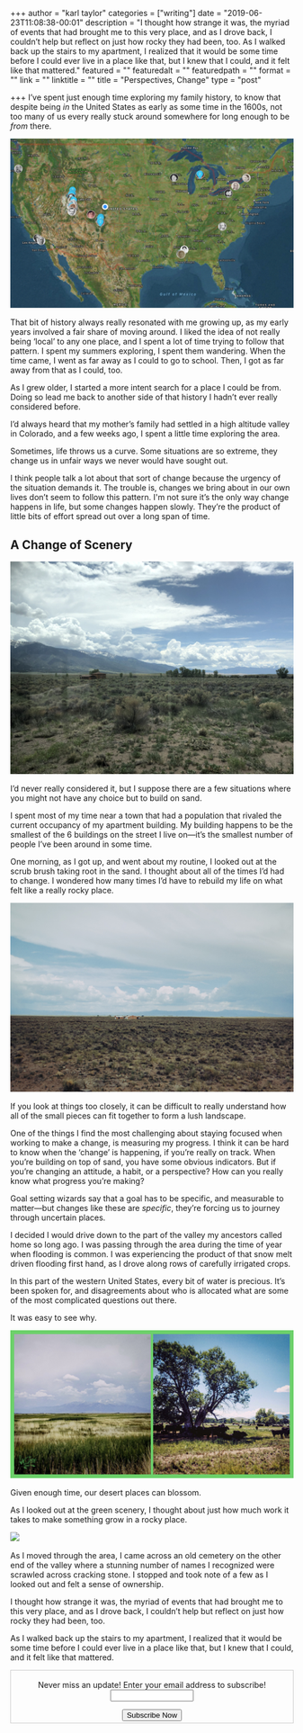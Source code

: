 +++
author = "karl taylor"
categories = ["writing"]
date = "2019-06-23T11:08:38-00:01"
description = "I thought how strange it was, the myriad of events that had brought me to this very place, and as I drove back, I couldn’t help but reflect on just how rocky they had been, too.  As I walked back up the stairs to my apartment, I realized that it would be some time before I could ever live in a place like that, but I knew that I could, and it felt like that mattered."
featured = ""
featuredalt = ""
featuredpath = ""
format = ""
link = ""
linktitle = ""
title = "Perspectives, Change"
type = "post"

+++
I’ve spent just enough time exploring my family history, to know that despite being _in_ the United States as early as some time in the 1600s, not too many of us every really stuck around somewhere for long enough to be _from_ there.

![](https://raw.githubusercontent.com/karljtaylor/kjt/blog/content/assets/5af33d4f-4d3d-42f2-ad7c-e6ac660317f3.jpeg)

That bit of history always really resonated with me growing up, as my early years involved a fair share of moving around. I liked the idea of not really being ‘local’ to any one place, and I spent a lot of time trying to follow that pattern. I spent my summers exploring, I spent them wandering. When the time came, I went as far away as I could to go to school. Then, I got as far away from that as I could, too.

As I grew older, I started a more intent search for a place I could be from. Doing so lead me back to another side of that history I hadn’t ever really considered before.

I’d always heard that my mother’s family had settled in a high altitude valley in Colorado, and a few weeks ago, I spent a little time exploring the area.

Sometimes, life throws us a curve. Some situations are so extreme, they change us in unfair ways we never would have sought out.

I think people talk a lot about that sort of change because the urgency of the situation demands it. The trouble is, changes we bring about in our own lives don’t seem to follow this pattern. I'm not sure it’s the only way change happens in life, but some changes happen slowly. They’re the product of little bits of effort spread out over a long span of time.

## A Change of Scenery

![](https://raw.githubusercontent.com/karljtaylor/kjt/blog/content/assets/4c239944-5184-4aaf-a8ba-968e21a4cce7.jpeg)

I’d never really considered it, but I suppose there are a few situations where you might not have any choice but to build on sand.

I spent most of my time near a town that had a population that rivaled the current occupancy of my apartment building. My building happens to be the smallest of the 6 buildings on the street I live on—it’s the smallest number of people I’ve been around in some time.

One morning, as I got up, and went about my routine, I looked out at the scrub brush taking root in the sand. I thought about all of the times I’d had to change. I wondered how many times I’d have to rebuild my life on what felt like a really rocky place.

![](https://raw.githubusercontent.com/karljtaylor/kjt/blog/content/assets/73313c66-e027-4152-a32d-b19054b71a78.jpeg)

If you look at things too closely, it can be difficult to really understand how all of the small pieces can fit together to form a lush landscape.

One of the things I find the most challenging about staying focused when working to make a change, is measuring my progress. I think it can be hard to know when the ‘change’ is happening, if you’re really on track. When you’re building on top of sand, you have some obvious indicators. But if you’re changing an attitude, a habit, or a perspective? How can you really know what progress you’re making?

Goal setting wizards say that a goal has to be specific, and measurable to matter—but changes like these are _specific_, they’re forcing us to journey through uncertain places.

I decided I would drive down to the part of the valley my ancestors called home so long ago. I was passing through the area during the time of year when flooding is common. I was experiencing the product of that snow melt driven flooding first hand, as I drove along rows of carefully irrigated crops.

In this part of the western United States, every bit of water is precious. It’s been spoken for, and disagreements about who is allocated what are some of the most complicated questions out there.

It was easy to see why.

![](https://raw.githubusercontent.com/karljtaylor/kjt/blog/content/assets/a01a1731-9733-46e8-9d60-e2b8943dd1e4.png)

Given enough time, our desert places can blossom.

As I looked out at the green scenery, I thought about just how much work it takes to make something grow in a rocky place.

![](https://raw.githubusercontent.com/karljtaylor/kjt/blog/content/assets/7edb7cfe-ece1-4127-a4be-173f9e20117d.jpeg)

As I moved through the area, I came across an old cemetery on the other end of the valley where a stunning number of names I recognized were scrawled across cracking stone. I stopped and took note of a few as I looked out and felt a sense of ownership.

I thought how strange it was, the myriad of events that had brought me to this very place, and as I drove back, I couldn’t help but reflect on just how rocky they had been, too.

As I walked back up the stairs to my apartment, I realized that it would be some time before I could ever live in a place like that, but I knew that I could, and it felt like that mattered.


  <form style="border:1px solid #ccc;padding:3px;text-align: center;" action="https://tinyletter.com/karljtaylor" method="post" target="popupwindow" onsubmit="window.open('https://tinyletter.com/karljtaylor', 'popupwindow', 'scrollbars=yes,width=800,height=600');return true" _lpchecked="1">
   <p style="
    display: flex;
    align-items: center;
    flex-direction: column;
"><label for="tlemail">Never miss an update! Enter your email address to subscribe!</label>
     <input type="text" name="email" id="tlemail" style="
    width: 140px;
"></p>
   <input type="hidden" value="1" name="embed"><input type="submit" value="Subscribe Now">
</form>

